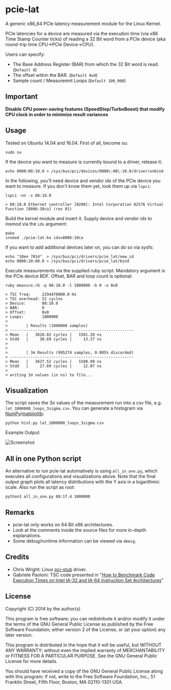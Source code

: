 # pcie-lat

A generic x86_64 PCIe latency measurement module for the Linux Kernel.

PCIe latencies for a device are measured via the execution time (via x86 Time Stamp Counter ticks) of reading a 32 Bit word from a PCIe device (aka round-trip time CPU->PCIe Device->CPU).

Users can specify:
* The Base Address Register (BAR) from which the 32 Bit word is read. (`Default 0`)
* The offset within the BAR. (`Default 0x0`)
* Sample count / Measuremnt Loops (`Default 100_000`)

## Important

**Disable CPU power-saving features (SpeedStep/TurboBoost) that modify CPU clock in order to minimize result variances**

## Usage

Tested on Ubuntu 14.04 and 16.04.
First of all, become su:

```shell
sudo su
```

If the device you want to measure is currently bound to a driver, release it:

```shell
echo 0000:08:10.0 > /sys/bus/pci/devices/0000\:08\:10.0/driver/unbind
```

In the following, you'll need device and vendor ids of the PCIe device you want to measure. If you don't know them yet, look them up via `lspci`:

```shell
lspci -nn -s 08:10.0

> 08:10.0 Ethernet controller [0200]: Intel Corporation 82576 Virtual Function [8086:10ca] (rev 01)
```

Build the kernel module and insert it. Supply device and vendor ids to insmod via the `ids` argument:

```shell
make
insmod ./pcie-lat.ko ids=8086:10ca
```



If you want to add additional devices later on, you can do so via sysfs:

```shell
echo "10ee 7014"  > /sys/bus/pci/drivers/pcie_lat/new_id
echo 0000:20:00.0 > /sys/bus/pci/drivers/pcie_lat/bind
```

Execute measurements via the supplied ruby script. Mandatory argument is the PCIe device BDF. Offset, BAR and loop count is optional:

```shell
ruby measure.rb -p 08:10.0 -l 1000000 -b 0 -o 0x0

> TSC freq:     2294470000.0 Hz
> TSC overhead: 52 cycles
> Device:       08:10.0
> BAR:          0
> Offset:       0x0
> Loops:        1000000
>
>        | Results (1000000 samples)
> ------------------------------------------------------
> Mean   |   3628.02 cycles |   1581.20 ns
> Stdd   |     30.69 cycles |     13.37 ns
>
>
>        | 3σ Results (995274 samples, 0.005% discarded)
> ------------------------------------------------------
> Mean   |   3627.52 cycles |   1580.99 ns
> Stdd   |     27.69 cycles |     12.07 ns
>
> writing 3σ values (in ns) to file...
```

## Visualization

The script saves the 3σ values of the measurement run into a csv file, e.g. `lat_1000000_loops_3sigma.csv`.
You can generate a histogram via [NumPy](http://www.numpy.org/)/[matplotlib](http://matplotlib.org/):

```shell
python hist.py lat_1000000_loops_3sigma.csv
```

Example Output:

![Screenshot](example.png)

## All in one Python script

An alternative to run pcie-lat automatively is using `all_in_one.py`, which executes all configurations and visualizations above. 
Note that the final output graph plots all latency distributions with the Y axis in a logarithmic scale.
Also run the script as root:

```shell
python3 all_in_one.py 00:1f.4 1000000
```


## Remarks
* pcie-lat only works on 64 Bit x86 architectures.
* Look at the comments inside the source files for more in-depth explanations.
* Some debug/runtime information can be viewed via `dmesg`.

## Credits
* Chris Wright: Linux [pci-stub](https://github.com/torvalds/linux/blob/master/drivers/pci/pci-stub.c) driver.
* Gabriele Paoloni: TSC code presented in "[How to Benchmark Code Execution Times on Intel IA-32 and IA-64 Instruction Set Architectures](http://www.intel.com/content/dam/www/public/us/en/documents/white-papers/ia-32-ia-64-benchmark-code-execution-paper.pdf)"

## License
Copyright (C) 2014 by the author(s)

This program is free software; you can redistribute it and/or modify
it under the terms of the GNU General Public License as published by
the Free Software Foundation; either version 2 of the License, or
(at your option) any later version.

This program is distributed in the hope that it will be useful,
but WITHOUT ANY WARRANTY; without even the implied warranty of
MERCHANTABILITY or FITNESS FOR A PARTICULAR PURPOSE.  See the
GNU General Public License for more details.

You should have received a copy of the GNU General Public License along
with this program; if not, write to the Free Software Foundation, Inc.,
51 Franklin Street, Fifth Floor, Boston, MA 02110-1301 USA.
